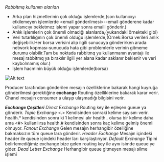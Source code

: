 *Rabbitmq kullanım alanları*

 - Arka plan hizmetlerinin çok olduğu işlemlerde,(son kullanıcıyı
   etkilemeyen işlemlerde <email gönderilmesi>--email gönderene kadar
   kullanıcıyı bekletmez işlemi yapar sonra emaili gönderir.)
 - Anlık işlemlerin çok önemli olmadığı alanlarda,(yukarıdaki örnekteki
   gibi)
 - Veri tutarlılığının çok önemli olduğu işlemlerde,(Örnek:Borsa
   verileri anlık değişebilir.Her borsa verisini alıp ilgili sunucuya
   gönderirken arada network kopması-sunucuda hata gibi problemlerle
   verinin gitmeme durumu olabilir.Tam bu noktada rabbitmq yu
   kullanmanın avantajı ile mesaj rabbitmq ya bırakılır ilgili yer alana
   kadar saklanır beklenir ve veri kaybolmamış olur.)
 - İşlem hacminin büyük olduğu işlemlerde(borsa)
 
![Alt text](/home/dilan/Pictures/Screenshots/deneme.png?raw=true "Title")

Producer tarafından gönderilen mesajın özelliklerine bakarak hangi kuyruğa gönderilmesi gerektiğine **exchange** Routing özelliklerine bakarak karar verir.
Chanel mesajın consumer a ulaşıp ulaşmadığı bilgisini verir.

***Exchange Çeşitleri***
*Direct Exchange*
Routing key ile eşleşen gueue ya gönderir.
*Topic Exchange*
<.> Kendisinden sonraki kelime sayısını verir. health.* kendisinden sonra ki 1 kelimeyi alır health.*.* olursa bir kelime daha ama <#> kullanılırsa health.#  kendisinden sonra kaç kelime gelmiş önemli olmuyor.
*Fanout Exchange*
Gelen mesajın herhangibir özelliğine bakmaksızın tüm queue lara gönderir.
*Header Exchange*
Mesajın içindeki header ile queue içindeki header ları karşılaştırıyor.
*Default Exchange*
Tipini belirlemediğimiz exchange bize gelen routing key ile aynı isimde queue ye gider.
*Dead Letter Exchange*
Herhangibir queue gitmeyen mesajı silme işlemi




